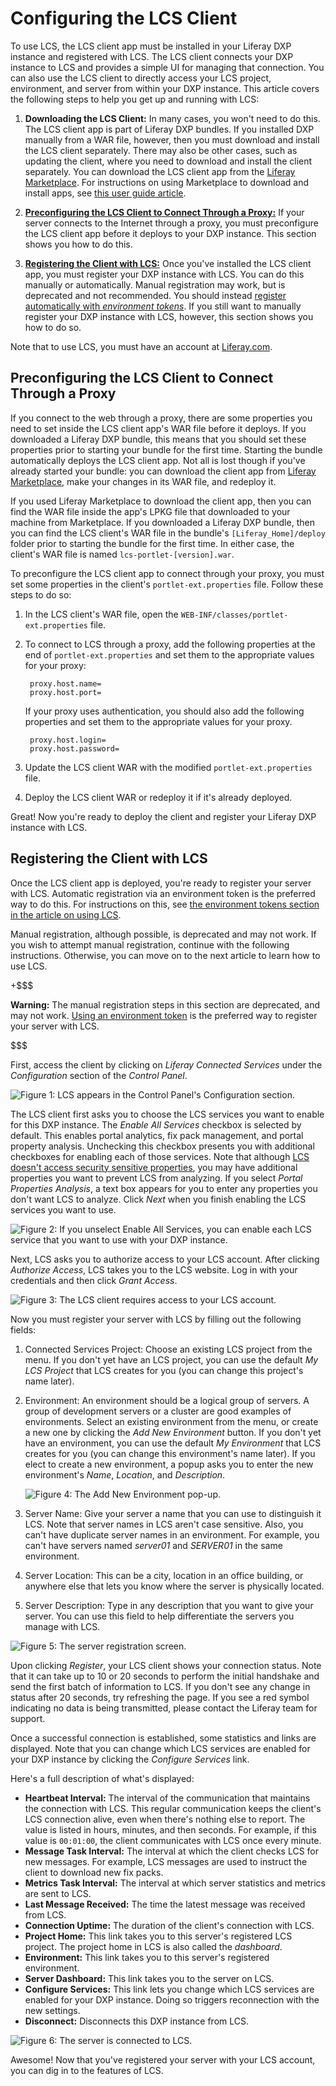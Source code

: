 # Configuring the LCS Client [](id=configuring-the-lcs-client)

To use LCS, the LCS client app must be installed in your Liferay DXP instance 
and registered with LCS. The LCS client connects your DXP instance to LCS and 
provides a simple UI for managing that connection. You can also use the LCS 
client to directly access your LCS project, environment, and server from within 
your DXP instance. This article covers the following steps to help you get up 
and running with LCS:

1. **Downloading the LCS Client:** In many cases, you won't need to do this. The 
   LCS client app is part of Liferay DXP bundles. If you installed DXP manually 
   from a WAR file, however, then you must download and install the LCS client 
   separately. There may also be other cases, such as updating the client, where 
   you need to download and install the client separately. You can download the 
   LCS client app from the 
   [Liferay Marketplace](https://web.liferay.com/marketplace). 
   For instructions on using Marketplace to download and install apps, see 
   [this user guide article](/discover/portal/-/knowledge_base/7-0/using-the-liferay-marketplace). 

2. [**Preconfiguring the LCS Client to Connect Through a Proxy:**](/discover/portal/-/knowledge_base/7-0/configuring-the-lcs-client#preconfiguring-the-lcs-client-to-connect-through-a-proxy)
   If your server connects to the Internet through a proxy, you must 
   preconfigure the LCS client app before it deploys to your DXP instance. This 
   section shows you how to do this. 

3. [**Registering the Client with LCS:**](/discover/portal/-/knowledge_base/7-0/configuring-the-lcs-client#registering-the-client-with-lcs)
   Once you've installed the LCS client app, you must register your DXP instance 
   with LCS. You can do this manually or automatically. Manual registration may 
   work, but is deprecated and not recommended. You should instead 
   [register automatically with *environment tokens*](/discover/portal/-/knowledge_base/7-0/using-lcs#using-environment-tokens). 
   If you still want to manually register your DXP instance with LCS, however, 
   this section shows you how to do so. 

Note that to use LCS, you must have an account at 
[Liferay.com](http://www.liferay.com/). 

## Preconfiguring the LCS Client to Connect Through a Proxy [](id=preconfiguring-the-lcs-client-to-connect-through-a-proxy)

If you connect to the web through a proxy, there are some properties you need to 
set inside the LCS client app's WAR file before it deploys. If you downloaded a 
Liferay DXP bundle, this means that you should set these properties prior to 
starting your bundle for the first time. Starting the bundle automatically 
deploys the LCS client app. Not all is lost though if you've already started 
your bundle: you can download the client app from 
[Liferay Marketplace](https://web.liferay.com/marketplace), 
make your changes in its WAR file, and redeploy it. 

If you used Liferay Marketplace to download the client app, then you can find 
the WAR file inside the app's LPKG file that downloaded to your machine from 
Marketplace. If you downloaded a Liferay DXP bundle, then you can find the LCS 
client's WAR file in the bundle's `[Liferay_Home]/deploy` folder prior to 
starting the bundle for the first time. In either case, the client's WAR file is 
named `lcs-portlet-[version].war`. 

To preconfigure the LCS client app to connect through your proxy, you must set 
some properties in the client's `portlet-ext.properties` file. Follow these 
steps to do so: 

1. In the LCS client's WAR file, open the 
   `WEB-INF/classes/portlet-ext.properties` file.

2. To connect to LCS through a proxy, add the following properties at the end of 
   `portlet-ext.properties` and set them to the appropriate values for your 
   proxy: 
   
        proxy.host.name=
        proxy.host.port=

    If your proxy uses authentication, you should also add the following 
    properties and set them to the appropriate values for your proxy.

        proxy.host.login=
        proxy.host.password=

3. Update the LCS client WAR with the modified `portlet-ext.properties` file.

4. Deploy the LCS client WAR or redeploy it if it's already deployed. 

Great! Now you're ready to deploy the client and register your Liferay DXP 
instance with LCS. 

## Registering the Client with LCS [](id=registering-the-client-with-lcs)

Once the LCS client app is deployed, you're ready to register your server with 
LCS. Automatic registration via an environment token is the preferred way to do 
this. For instructions on this, see 
[the environment tokens section in the article on using LCS](/discover/portal/-/knowledge_base/7-0/using-lcs#using-environment-tokens). 

Manual registration, although possible, is deprecated and may not work. If you 
wish to attempt manual registration, continue with the following instructions. 
Otherwise, you can move on to the next article to learn how to use LCS. 

+$$$

**Warning:** The manual registration steps in this section are deprecated, and 
may not work. 
[Using an environment token](/discover/portal/-/knowledge_base/7-0/using-lcs#using-environment-tokens) 
is the preferred way to register your server with LCS. 

$$$

First, access the client by clicking on *Liferay Connected Services* under the 
*Configuration* section of the *Control Panel*. 

![Figure 1: LCS appears in the Control Panel's Configuration section.](../../images-dxp/lcs-control-panel-dxp.png)

The LCS client first asks you to choose the LCS services you want to enable for 
this DXP instance. The *Enable All Services* checkbox is selected by default. 
This enables portal analytics, fix pack management, and portal property 
analysis. Unchecking this checkbox presents you with additional checkboxes for 
enabling each of those services. Note that although 
[LCS doesn't access security sensitive properties](/discover/deployment/-/knowledge_base/7-0/using-lcs#what-lcs-stores-about-your-liferay-servers), 
you may have additional properties you want to prevent LCS from analyzing. If 
you select *Portal Properties Analysis*, a text box appears for you to enter any 
properties you don't want LCS to analyze. Click *Next* when you finish enabling 
the LCS services you want to use. 

![Figure 2: If you unselect *Enable All Services*, you can enable each LCS service that you want to use with your DXP instance.](../../images-dxp/lcs-enable-services.png)

Next, LCS asks you to authorize access to your LCS account. After clicking 
*Authorize Access*, LCS takes you to the LCS website. Log in with your 
credentials and then click *Grant Access*. 

![Figure 3: The LCS client requires access to your LCS account.](../../images-dxp/lcs-auth-access.png)

Now you must register your server with LCS by filling out the following fields:

1. Connected Services Project: Choose an existing LCS project from the menu. If 
   you don't yet have an LCS project, you can use the default *My LCS Project* 
   that LCS creates for you (you can change this project's name later). 

2. Environment: An environment should be a logical group of servers. A group of 
   development servers or a cluster are good examples of environments. Select an 
   existing environment from the menu, or create a new one by clicking the *Add 
   New Environment* button. If you don't yet have an environment, you can use 
   the default *My Environment* that LCS creates for you (you can change this 
   environment's name later). If you elect to create a new environment, a popup 
   asks you to enter the new environment's *Name*, *Location*, and 
   *Description*. 

    ![Figure 4: The Add New Environment pop-up.](../../images-dxp/lcs-new-environment.png)

3. Server Name: Give your server a name that you can use to distinguish it LCS. 
   Note that server names in LCS aren't case sensitive. Also, you can't have 
   duplicate server names in an environment. For example, you can't have servers 
   named *server01* and *SERVER01* in the same environment. 

4. Server Location: This can be a city, location in an office building, or 
   anywhere else that lets you know where the server is physically located.

5. Server Description: Type in any description that you want to give your 
   server. You can use this field to help differentiate the servers you manage 
   with LCS.

![Figure 5: The server registration screen.](../../images-dxp/lcs-register-server.png)

Upon clicking *Register*, your LCS client shows your connection status. Note 
that it can take up to 10 or 20 seconds to perform the initial handshake and 
send the first batch of information to LCS. If you don't see any change in 
status after 20 seconds, try refreshing the page. If you see a red symbol 
indicating no data is being transmitted, please contact the Liferay team for 
support. 

Once a successful connection is established, some statistics and links are
displayed. Note that you can change which LCS services are enabled for your DXP 
instance by clicking the *Configure Services* link.

Here's a full description of what's displayed:

- **Heartbeat Interval:** The interval of the communication that maintains the 
  connection with LCS. This regular communication keeps the client's LCS 
  connection alive, even when there's nothing else to report. The value is 
  listed in hours, minutes, and then seconds. For example, if this value is 
  `00:01:00`, the client communicates with LCS once every minute. 
- **Message Task Interval:** The interval at which the client checks LCS for new 
  messages. For example, LCS messages are used to instruct the client to 
  download new fix packs. 
- **Metrics Task Interval:** The interval at which server statistics and metrics 
  are sent to LCS. 
- **Last Message Received:** The time the latest message was received from LCS.
- **Connection Uptime:** The duration of the client's connection with LCS.
- **Project Home:** This link takes you to this server's registered LCS project. 
  The project home in LCS is also called the *dashboard*.
- **Environment:** This link takes you to this server's registered environment.
- **Server Dashboard:** This link takes you to the server on LCS.
- **Configure Services:** This link lets you change which LCS services are 
  enabled for your DXP instance. Doing so triggers reconnection with the new 
  settings. 
- **Disconnect:** Disconnects this DXP instance from LCS. 

![Figure 6: The server is connected to LCS.](../../images-dxp/lcs-server-connected.png)

Awesome! Now that you've registered your server with your LCS account, you can 
dig in to the features of LCS. 
